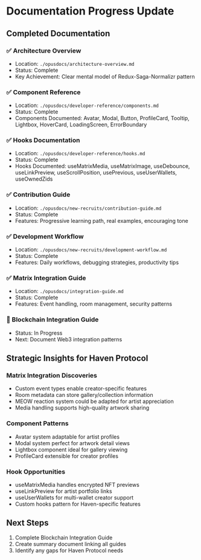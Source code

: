 # Documentation Progress Update

## Completed Documentation

### ✅ Architecture Overview
- Location: `./opusdocs/architecture-overview.md`
- Status: Complete
- Key Achievement: Clear mental model of Redux-Saga-Normalizr pattern

### ✅ Component Reference
- Location: `./opusdocs/developer-reference/components.md`
- Status: Complete
- Components Documented: Avatar, Modal, Button, ProfileCard, Tooltip, Lightbox, HoverCard, LoadingScreen, ErrorBoundary

### ✅ Hooks Documentation
- Location: `./opusdocs/developer-reference/hooks.md`
- Status: Complete
- Hooks Documented: useMatrixMedia, useMatrixImage, useDebounce, useLinkPreview, useScrollPosition, usePrevious, useUserWallets, useOwnedZids

### ✅ Contribution Guide
- Location: `./opusdocs/new-recruits/contribution-guide.md`
- Status: Complete
- Features: Progressive learning path, real examples, encouraging tone

### ✅ Development Workflow
- Location: `./opusdocs/new-recruits/development-workflow.md`
- Status: Complete
- Features: Daily workflows, debugging strategies, productivity tips

### ✅ Matrix Integration Guide
- Location: `./opusdocs/integration-guide.md`
- Status: Complete
- Features: Event handling, room management, security patterns

### 🔄 Blockchain Integration Guide
- Status: In Progress
- Next: Document Web3 integration patterns

## Strategic Insights for Haven Protocol

### Matrix Integration Discoveries
- Custom event types enable creator-specific features
- Room metadata can store gallery/collection information
- MEOW reaction system could be adapted for artist appreciation
- Media handling supports high-quality artwork sharing

### Component Patterns
- Avatar system adaptable for artist profiles
- Modal system perfect for artwork detail views
- Lightbox component ideal for gallery viewing
- ProfileCard extensible for creator profiles

### Hook Opportunities
- useMatrixMedia handles encrypted NFT previews
- useLinkPreview for artist portfolio links
- useUserWallets for multi-wallet creator support
- Custom hooks pattern for Haven-specific features

## Next Steps
1. Complete Blockchain Integration Guide
2. Create summary document linking all guides
3. Identify any gaps for Haven Protocol needs